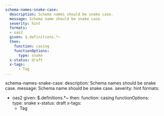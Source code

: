 ```yaml
---
schema-names-snake-case:
  description: Schema names should be snake case.
  message: Schema name should be snake case.
  severity: hint
  formats:
  - oas2
  given: $.definitions.*~
  then:
    function: casing
    functionOptions:
      type: snake
  x-status: draft
  x-tags:
      - Tag          
...
```

schema-names-snake-case:
  description: Schema names should be snake case.
  message: Schema name should be snake case.
  severity: hint
  formats:
  - oas2
  given: $.definitions.*~
  then:
    function: casing
    functionOptions:
      type: snake
  x-status: draft
  x-tags:
      - Tag          